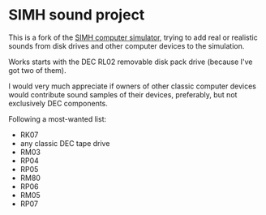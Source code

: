 #  SIMH sound project

This is a fork of the [SIMH computer simulator](https://github.com/open-simh/simh), trying to add real or realistic sounds from disk drives and other computer devices to the simulation.

Works starts with the DEC RL02 removable disk pack drive (because I've got two of them).

I would very much appreciate if owners of other classic computer devices would contribute sound samples of their devices, preferably, but not exclusively DEC components.

Following a most-wanted list:
- RK07
- any classic DEC tape drive
- RM03
- RP04
- RP05
- RM80
- RP06
- RM05
- RP07
